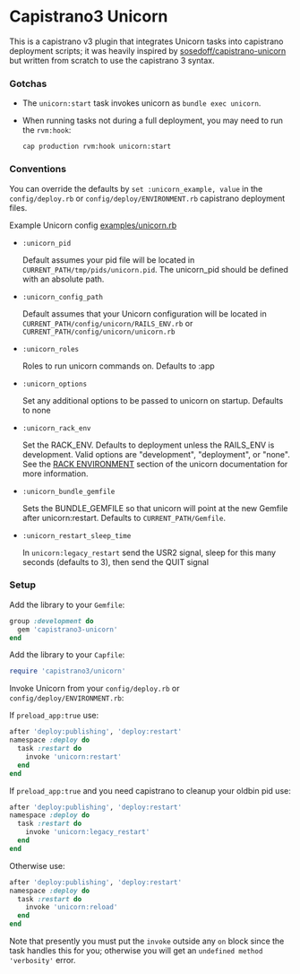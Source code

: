# Capistrano3 Unicorn

This is a capistrano v3 plugin that integrates Unicorn tasks into capistrano deployment scripts; it was heavily inspired by [sosedoff/capistrano-unicorn](https://github.com/sosedoff/capistrano-unicorn) but written from scratch to use the capistrano 3 syntax.

### Gotchas

- The `unicorn:start` task invokes unicorn as `bundle exec unicorn`.

- When running tasks not during a full deployment, you may need to run the `rvm:hook`:

    `cap production rvm:hook unicorn:start`

### Conventions

You can override the defaults by `set :unicorn_example, value` in the `config/deploy.rb` or `config/deploy/ENVIRONMENT.rb` capistrano deployment files.

Example Unicorn config [examples/unicorn.rb](https://github.com/tablexi/capistrano3-unicorn/blob/master/examples/unicorn.rb)

- `:unicorn_pid`

    Default assumes your pid file will be located in `CURRENT_PATH/tmp/pids/unicorn.pid`. The unicorn_pid should be defined with an absolute path.

- `:unicorn_config_path`

    Default assumes that your Unicorn configuration will be located in `CURRENT_PATH/config/unicorn/RAILS_ENV.rb` or `CURRENT_PATH/config/unicorn/unicorn.rb`

- `:unicorn_roles`

    Roles to run unicorn commands on. Defaults to :app

- `:unicorn_options`

    Set any additional options to be passed to unicorn on startup. Defaults to none

- `:unicorn_rack_env`

    Set the RACK_ENV. Defaults to deployment unless the RAILS_ENV is development. Valid options are "development", "deployment", or "none". See the [RACK ENVIRONMENT](http://unicorn.bogomips.org/unicorn_1.html) section of the unicorn documentation for more information.

- `:unicorn_bundle_gemfile`

    Sets the BUNDLE_GEMFILE so that unicorn will point at the new Gemfile after unicorn:restart. Defaults to `CURRENT_PATH/Gemfile`.

- `:unicorn_restart_sleep_time`

    In `unicorn:legacy_restart` send the USR2 signal, sleep for this many seconds (defaults to 3), then send the QUIT signal

### Setup

Add the library to your `Gemfile`:

```ruby
group :development do
  gem 'capistrano3-unicorn'
end
```

Add the library to your `Capfile`:

```ruby
require 'capistrano3/unicorn'
```

Invoke Unicorn from your `config/deploy.rb` or `config/deploy/ENVIRONMENT.rb`:

If `preload_app:true` use:

```ruby
after 'deploy:publishing', 'deploy:restart'
namespace :deploy do
  task :restart do
    invoke 'unicorn:restart'
  end
end
```

If `preload_app:true` and you need capistrano to cleanup your oldbin pid use:

```ruby
after 'deploy:publishing', 'deploy:restart'
namespace :deploy do
  task :restart do
    invoke 'unicorn:legacy_restart'
  end
end
```

Otherwise use:

```ruby
after 'deploy:publishing', 'deploy:restart'
namespace :deploy do
  task :restart do
    invoke 'unicorn:reload'
  end
end
```

Note that presently you must put the `invoke` outside any `on` block since the task handles this for you; otherwise you will get an `undefined method 'verbosity'` error.
